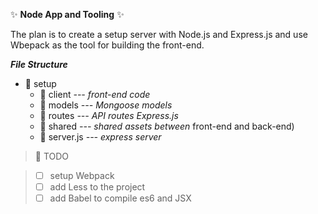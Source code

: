 :sparkles: **Node App and Tooling** :sparkles:

The plan is to create a setup server with Node.js and Express.js
and use Wbepack as the tool for building the front-end.

***File Structure***

* :file_folder: setup
    * :file_folder: client *--- front-end code*
    * :file_folder: models *--- Mongoose models*
    * :file_folder: routes *--- API routes Express.js*
    * :file_folder: shared *--- shared assets between* front-end and back-end)
    * :page_facing_up: server.js    *--- express server*

> :pencil: TODO

> - [ ] setup Webpack
> - [ ] add Less to the project
> - [ ] add Babel to compile es6 and JSX
